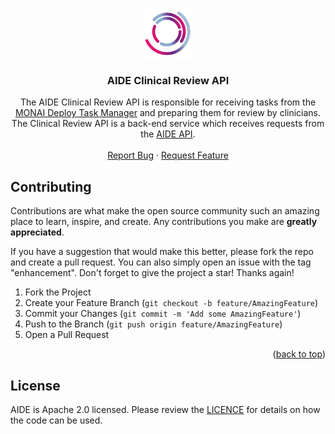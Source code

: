 <!--
  ~ Copyright 2022 Guy’s and St Thomas’ NHS Foundation Trust
  ~
  ~ Licensed under the Apache License, Version 2.0 (the "License");
  ~ you may not use this file except in compliance with the License.
  ~ You may obtain a copy of the License at
  ~
  ~ http://www.apache.org/licenses/LICENSE-2.0
  ~
  ~ Unless required by applicable law or agreed to in writing, software
  ~ distributed under the License is distributed on an "AS IS" BASIS,
  ~ WITHOUT WARRANTIES OR CONDITIONS OF ANY KIND, either express or implied.
  ~ See the License for the specific language governing permissions and
  ~ limitations under the License.
-->

<a name="readme-top"></a>

<div align="center">
  <a href="https://github.com/AI4VBH/AIDE-clinical-review-api">
    <img src="aide-logo.png" alt="Logo" width="80" height="80">
  </a>

<h3 align="center">AIDE Clinical Review API</h3>

  <p align="center">
    The AIDE Clinical Review API is responsible for receiving tasks from the <a href="https://github.com/Project-MONAI/monai-deploy-workflow-manager" target="_blank">MONAI Deploy Task Manager</a> and preparing them for review by clinicians. The Clinical Review API is a back-end service which receives requests from the <a href="https://github.com/AI4VBH/AIDE-API" target="_blank">AIDE API</a>.
    <br />
    <br />
    <a href="https://github.com/AI4VBH/AIDE-clinical-review-api/issues">Report Bug</a>
    ·
    <a href="https://github.com/AI4VBH/AIDE-clinical-review-api/issues">Request Feature</a>
  </p>
</div>

<!-- CONTRIBUTING -->
## Contributing

Contributions are what make the open source community such an amazing place to learn, inspire, and create. Any contributions you make are **greatly appreciated**.

If you have a suggestion that would make this better, please fork the repo and create a pull request. You can also simply open an issue with the tag "enhancement".
Don't forget to give the project a star! Thanks again!

1. Fork the Project
2. Create your Feature Branch (`git checkout -b feature/AmazingFeature`)
3. Commit your Changes (`git commit -m 'Add some AmazingFeature'`)
4. Push to the Branch (`git push origin feature/AmazingFeature`)
5. Open a Pull Request

<div align="right">(<a href="#readme-top">back to top</a>)</div>

<!-- LICENSE -->
## License

AIDE is Apache 2.0 licensed. Please review the [LICENCE](LICENCE) for details on how the code can be used.